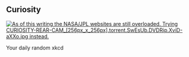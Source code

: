 ## Curiosity
[![As of this writing the NASA/JPL websites are still overloaded. Trying CURIOSITY-REAR-CAM_[256px_x_256px].torrent.SwEsUb.DVDRip.XviD-aXXo.jpg instead.](https://imgs.xkcd.com/comics/curiosity.png)](https://xkcd.com/1091/ "As of this writing the NASA/JPL websites are still overloaded. Trying CURIOSITY-REAR-CAM_[256px_x_256px].torrent.SwEsUb.DVDRip.XviD-aXXo.jpg instead.")

Your daily random xkcd
